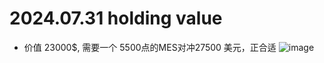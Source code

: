 # 2024.07.31 holding value
* 价值 23000$, 需要一个 5500点的MES对冲27500 美元，正合适
![image](https://github.com/user-attachments/assets/c438a6aa-fc09-4b67-bb33-9dfa96fb790a)

